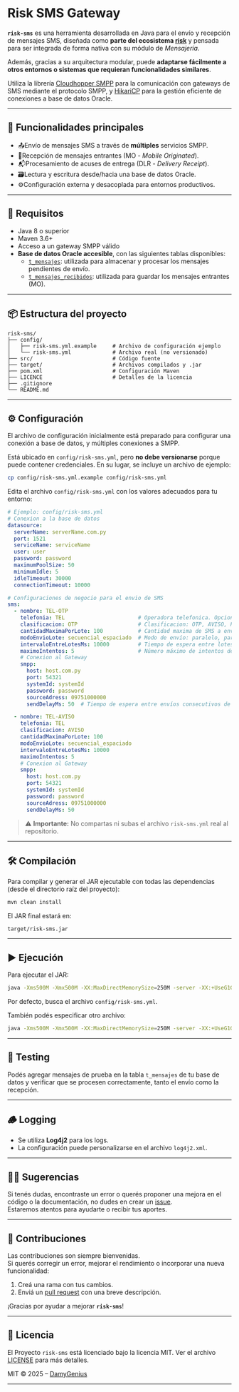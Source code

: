 
# Risk SMS Gateway
**`risk-sms`** es una herramienta desarrollada en Java para el envío y recepción de mensajes SMS, diseñada como **parte del ecosistema [risk](https://github.com/jtsoya539/risk)** y pensada para ser integrada de forma nativa con su módulo de _Mensajería_.

Además, gracias a su arquitectura modular, puede **adaptarse fácilmente a otros entornos o sistemas que requieran funcionalidades similares**.

Utiliza la librería [Cloudhopper SMPP](https://github.com/fizzed/cloudhopper-smpp) para la comunicación con gateways de SMS mediante el protocolo SMPP, y [HikariCP](https://github.com/brettwooldridge/HikariCP) para la gestión eficiente de conexiones a base de datos Oracle.

---

## 🚀 Funcionalidades principales
* 📤Envío de mensajes SMS a través de **múltiples** servicios SMPP.
* 📩Recepción de mensajes entrantes (MO - _Mobile Originated_).
* 📬Procesamiento de acuses de entrega (DLR - _Delivery Receipt_).
* 🗃️Lectura y escritura desde/hacia una base de datos Oracle.
* ⚙️Configuración externa y desacoplada para entornos productivos.

---

## 🧱 Requisitos
- Java 8 o superior
- Maven 3.6+
- Acceso a un gateway SMPP válido
- **Base de datos Oracle accesible**, con las siguientes tablas disponibles:
    - [`t_mensajes`](https://github.com/jtsoya539/risk/blob/master/source/database/modules/msj/tables/t_mensajes.tab): utilizada para almacenar y procesar los mensajes pendientes de envío.
    - [`t_mensajes_recibidos`](https://github.com/jtsoya539/risk/blob/master/source/database/modules/msj/tables/t_mensajes_recibidos.tab): utilizada para guardar los mensajes entrantes (MO).

---

## 📦 Estructura del proyecto

```
risk-sms/
├── config/
│   ├── risk-sms.yml.example     # Archivo de configuración ejemplo
│   └── risk-sms.yml             # Archivo real (no versionado)
├── src/                         # Código fuente
├── target/                      # Archivos compilados y .jar
├── pom.xml                      # Configuración Maven
├── LICENCE                      # Detalles de la licencia
├── .gitignore
└── README.md
```

---

## ⚙️ Configuración
El archivo de configuración inicialmente está preparado para configurar una conexión a base de datos, y múltiples conexiones a SMPP.

Está ubicado en `config/risk-sms.yml`, pero **no debe versionarse** porque puede contener credenciales. En su lugar, se incluye un archivo de ejemplo:
```bash
cp config/risk-sms.yml.example config/risk-sms.yml
```
Edita el archivo `config/risk-sms.yml` con los valores adecuados para tu entorno:
```yml
# Ejemplo: config/risk-sms.yml
# Conexion a la base de datos
datasource:
  serverName: serverName.com.py
  port: 1521
  serviceName: serviceName
  user: user
  password: password
  maximumPoolSize: 50
  minimumIdle: 5
  idleTimeout: 30000
  connectionTimeout: 10000

# Configuraciones de negocio para el envio de SMS
sms:
  - nombre: TEL-OTP
    telefonia: TEL                       # Operadora telefonica. Opcional
    clasificacion: OTP                   # Clasificacion: OTP, AVISO, PROMOCION (u otros). Opcional
    cantidadMaximaPorLote: 100           # Cantidad maxima de SMS a enviar por lote. Opcional. Por defecto 100
    modoEnvioLote: secuencial_espaciado  # Modo de envío: paralelo, paralelo_espaciado, secuencial_espaciado, secuencial_espaciado_async
    intervaloEntreLotesMs: 10000         # Tiempo de espera entre lotes de SMS a enviar (en milisegundos)
    maximoIntentos: 5                    # Número máximo de intentos de envío permitidos de SMS. Opcional. Por defecto 5
    # Conexion al Gateway
    smpp:
      host: host.com.py
      port: 54321
      systemId: systemId
      password: password
      sourceAdress: 09751000000
      sendDelayMs: 50  # Tiempo de espera entre envíos consecutivos de SMS (en milisegundos). Util para cumplir con límites del proveedor SMPP o evitar sobrecarga. Por defecto 500

  - nombre: TEL-AVISO
    telefonia: TEL
    clasificacion: AVISO
    cantidadMaximaPorLote: 100
    modoEnvioLote: secuencial_espaciado
    intervaloEntreLotesMs: 10000
    maximoIntentos: 5
    # Conexion al Gateway
    smpp:
      host: host.com.py
      port: 54321
      systemId: systemId
      password: password
      sourceAdress: 09751000000
      sendDelayMs: 50
```
> ⚠️ **Importante:** No compartas ni subas el archivo `risk-sms.yml` real al repositorio.


---

## 🛠️ Compilación
Para compilar y generar el JAR ejecutable con todas las dependencias (desde el directorio raíz del proyecto):
```bash
mvn clean install
```
El JAR final estará en:
```
target/risk-sms.jar
```

---

## ▶️ Ejecución
Para ejecutar el JAR:
```bash
java -Xms500M -Xmx500M -XX:MaxDirectMemorySize=250M -server -XX:+UseG1GC -XX:+ExplicitGCInvokesConcurrent -XX:MaxGCPauseMillis=500 -jar target/risk-sms.jar
```
Por defecto, busca el archivo `config/risk-sms.yml`.

También podés especificar otro archivo:

```bash
java -Xms500M -Xmx500M -XX:MaxDirectMemorySize=250M -server -XX:+UseG1GC -XX:+ExplicitGCInvokesConcurrent -XX:MaxGCPauseMillis=500 -jar target/risk-sms.jar path/a/otro-risk-sms.yml
```

---

## 🧪 Testing
Podés agregar mensajes de prueba en la tabla `t_mensajes` de tu base de datos y verificar que se procesen correctamente, tanto el envío como la recepción.

---

## 🪵 Logging
* Se utiliza **Log4j2** para los logs.
* La configuración puede personalizarse en el archivo `log4j2.xml`.

---

## 🙋‍♂️ Sugerencias
Si tenés dudas, encontraste un error o querés proponer una mejora en el código o la documentación, no dudes en crear un [issue](https://github.com/DamyGenius/risk-sms/issues).  
Estaremos atentos para ayudarte o recibir tus aportes.

---

## 🤝 Contribuciones
Las contribuciones son siempre bienvenidas.  
Si querés corregir un error, mejorar el rendimiento o incorporar una nueva funcionalidad:
1.  Creá una rama con tus cambios.
2.  Enviá un [pull request](https://github.com/DamyGenius/risk-sms/pulls) con una breve descripción.

¡Gracias por ayudar a mejorar **`risk-sms`**!

---

## 📄 Licencia
El Proyecto `risk-sms` está licenciado bajo la licencia MIT. Ver el archivo [LICENSE](/LICENSE) para más detalles.

MIT © 2025 – [DamyGenius](https://github.com/DamyGenius)

---
